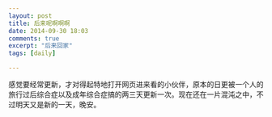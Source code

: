 ```yaml
---
layout: post
title: 后来呢啊啊啊
date: 2014-09-30 18:03
comments: true
excerpt: "后来回家"
tags: [daily]

---
```

感觉要经常更新，才对得起特地打开网页进来看的小伙伴，原本的日更被一个人的旅行过后综合症以及成年综合症搞的两三天更新一次。现在还在一片混沌之中，不过明天又是新的一天，晚安。

